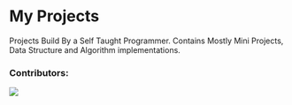 # My Projects
Projects Build By a Self Taught Programmer.
Contains Mostly Mini Projects, Data Structure and Algorithm implementations.

### Contributors:

<a href="https://github.com/naveen701526/My-Projects/graphs/contributors">
  <img src="https://contrib.rocks/image?repo=naveen701526/My-Projects" />
</a>
